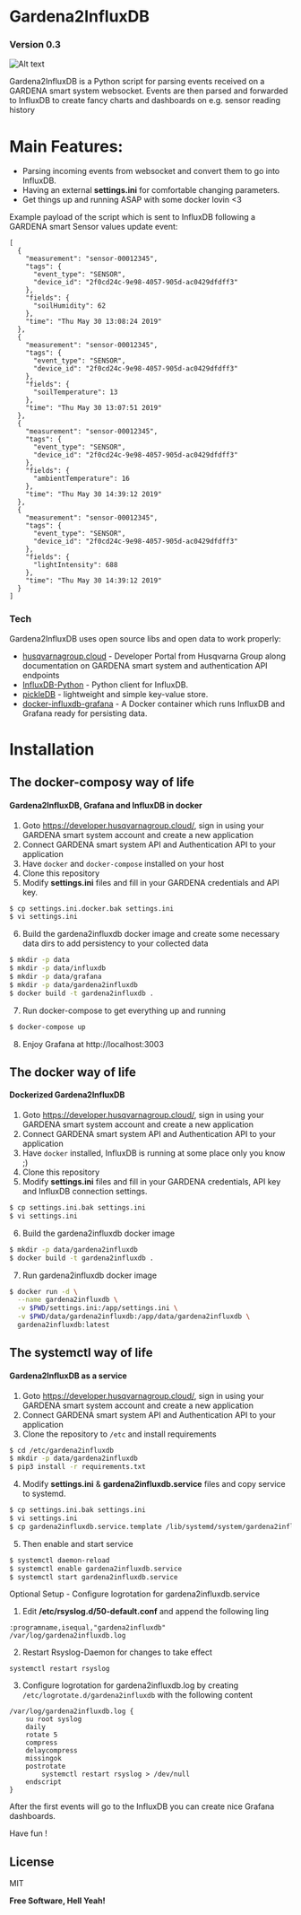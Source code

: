 # Gardena2InfluxDB
### Version 0.3
![Alt text](https://github.com/sorny/gardena2influxdb/blob/master/gardena2influxdb.png?raw=true "Grafana dashboard example")

Gardena2InfluxDB is a Python script for parsing events received on a GARDENA smart system websocket. 
Events are then parsed and forwarded to InfluxDB to create fancy charts and dashboards on e.g. sensor reading history



# Main Features:

  - Parsing incoming events from websocket and convert them to go into InfluxDB.
  - Having an external **settings.ini** for comfortable changing parameters.
  - Get things up and running ASAP with some docker lovin <3

Example payload of the script which is sent to InfluxDB following a GARDENA smart Sensor values update event:
```
[
  {
    "measurement": "sensor-00012345",
    "tags": {
      "event_type": "SENSOR",
	  "device_id": "2f0cd24c-9e98-4057-905d-ac0429dfdff3"
    },
    "fields": {
      "soilHumidity": 62
    },
    "time": "Thu May 30 13:08:24 2019"
  },
  {
    "measurement": "sensor-00012345",
    "tags": {
      "event_type": "SENSOR",
	  "device_id": "2f0cd24c-9e98-4057-905d-ac0429dfdff3"
    },
    "fields": {
      "soilTemperature": 13
    },
    "time": "Thu May 30 13:07:51 2019"
  },
  {
    "measurement": "sensor-00012345",
    "tags": {
      "event_type": "SENSOR",
	  "device_id": "2f0cd24c-9e98-4057-905d-ac0429dfdff3"
    },
    "fields": {
      "ambientTemperature": 16
    },
    "time": "Thu May 30 14:39:12 2019"
  },
  {
    "measurement": "sensor-00012345",
    "tags": {
      "event_type": "SENSOR",
	  "device_id": "2f0cd24c-9e98-4057-905d-ac0429dfdff3"
    },
    "fields": {
      "lightIntensity": 688
    },
    "time": "Thu May 30 14:39:12 2019"
  }
]
```


### Tech

Gardena2InfluxDB uses open source libs and open data to work properly:

* [husqvarnagroup.cloud](https://developer.husqvarnagroup.cloud/) - Developer Portal from Husqvarna Group along documentation on GARDENA smart system and authentication API endpoints
* [InfluxDB-Python](https://github.com/influxdata/influxdb-python) - Python client for InfluxDB.
* [pickleDB](https://github.com/patx/pickledb) - lightweight and simple key-value store.
* [docker-influxdb-grafana](https://github.com/philhawthorne/docker-influxdb-grafana) - A Docker container which runs InfluxDB and Grafana ready for persisting data.


# Installation
## The docker-composy way of life
#### Gardena2InfluxDB, Grafana and InfluxDB in docker
1) Goto https://developer.husqvarnagroup.cloud/, sign in using your GARDENA smart system account and create a new application
2) Connect GARDENA smart system API and Authentication API to your application
3) Have `docker` and `docker-compose` installed on your host
4) Clone this repository 
5) Modify **settings.ini** files and fill in your GARDENA credentials and API key.
```sh
$ cp settings.ini.docker.bak settings.ini
$ vi settings.ini
```
6) Build the gardena2influxdb docker image and create some necessary data dirs to add persistency to your collected data
```sh
$ mkdir -p data
$ mkdir -p data/influxdb
$ mkdir -p data/grafana
$ mkdir -p data/gardena2influxdb
$ docker build -t gardena2influxdb .
```
7) Run docker-compose to get everything up and running
```sh
$ docker-compose up
```
8) Enjoy Grafana at http://localhost:3003


## The docker way of life
#### Dockerized Gardena2InfluxDB
1) Goto https://developer.husqvarnagroup.cloud/, sign in using your GARDENA smart system account and create a new application
2) Connect GARDENA smart system API and Authentication API to your application
3) Have `docker` installed, InfluxDB is running at some place only you know ;)
4) Clone this repository 
5) Modify **settings.ini** files and fill in your GARDENA credentials, API key and InfluxDB connection settings.
```sh
$ cp settings.ini.bak settings.ini
$ vi settings.ini
```
6) Build the gardena2influxdb docker image
```sh
$ mkdir -p data/gardena2influxdb
$ docker build -t gardena2influxdb .
```
7) Run gardena2influxdb docker image
```sh
$ docker run -d \
  --name gardena2influxdb \
  -v $PWD/settings.ini:/app/settings.ini \
  -v $PWD/data/gardena2influxdb:/app/data/gardena2influxdb \
  gardena2influxdb:latest
```


## The systemctl way of life
#### Gardena2InfluxDB as a service
1) Goto https://developer.husqvarnagroup.cloud/, sign in using your GARDENA smart system account and create a new application
2) Connect GARDENA smart system API and Authentication API to your application
3) Clone the repository to `/etc` and install requirements
```sh
$ cd /etc/gardena2influxdb
$ mkdir -p data/gardena2influxdb
$ pip3 install -r requirements.txt
```
4) Modify **settings.ini** & **gardena2influxdb.service** files and copy service to systemd.
```sh
$ cp settings.ini.bak settings.ini
$ vi settings.ini
$ cp gardena2influxdb.service.template /lib/systemd/system/gardena2influxdb.service
```
5) Then enable and start service
```sh
$ systemctl daemon-reload
$ systemctl enable gardena2influxdb.service
$ systemctl start gardena2influxdb.service
```
Optional Setup - Configure logrotation for gardena2influxdb.service
1) Edit **/etc/rsyslog.d/50-default.conf** and append the following ling
```
:programname,isequal,"gardena2influxdb"         /var/log/gardena2influxdb.log
```
2) Restart Rsyslog-Daemon for changes to take effect
```
systemctl restart rsyslog
```
3) Configure logrotation for gardena2influxdb.log by creating `/etc/logrotate.d/gardena2influxdb` with the following content
```
/var/log/gardena2influxdb.log { 
    su root syslog
    daily
    rotate 5
    compress
    delaycompress
    missingok
    postrotate
        systemctl restart rsyslog > /dev/null
    endscript    
}
```

After the first events will go to the InfluxDB you can create nice Grafana dashboards.

Have fun !

License
----

MIT

**Free Software, Hell Yeah!**
